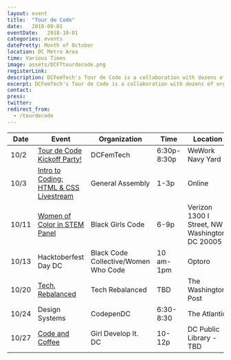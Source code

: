 ```yaml
---
layout: event
title:  "Tour de Code"
date:   2018-09-01
eventDate:   2018-10-01
categories: events
datePretty: Month of October
location: DC Metro Area
time: Various Times
image: assets/DCFTtourdecode.png
registerLink:
description: DCFemTech's Tour de Code is a collaboration with dozens of organizations (Women Who Code DC, DC ACM, AIGA DC and more) to help you advance your technical skills. Get ready for an October filled with workshops and events to help beginners learn how to code and design!
excerpt: DCFemTech's Tour de Code is a collaboration with dozens of organizations (Women Who Code DC, DC ACM, AIGA DC and more) to help you advance your technical skills. Get ready for an October filled with workshops and events to help beginners learn how to code and design!
contact:
press:
twitter:
redirect_from:
  - /tourdecode
---
```

| Date  | Event                                    | Organization                         | Time        | Location                                       |
|-------|------------------------------------------|--------------------------------------|-------------|------------------------------------------------|
| 10/2  | [Tour de Code Kickoff Party!](https://www.eventbrite.com/e/dcfemtech-tour-de-code-kickoff-tickets-50239125577)              | DCFemTech                            | 6:30p-8:30p |  WeWork Navy Yard                    |
| 10/3  | [Intro to Coding: HTML & CSS Livestream](https://generalassemb.ly/education/intro-to-coding-html-css-livestream/washington-dc/55447)   | General Assembly                     | 1-3p        | Online                                         |
| 10/11 | [Women of Color in STEM Panel](https://www.eventbrite.com/e/black-girls-code-dc-chapter-presents-women-of-color-in-stem-career-panel-tickets-49154598728)             | Black Girls Code                     | 6-9p        | Verizon 1300 I Street, NW Washington, DC 20005 |
| 10/13 | Hacktoberfest Day DC                     | Black Code Collective/Women Who Code | 10 am-1pm   | Optoro                                         |
| 10/20 | [Tech, Rebalanced](https://techladyhackathon.org/) | Tech Rebalanced | TBD | The Washington Post |
| 10/24 | Design Systems                           | CodepenDC                            | 6:30-8:30   | The Atlantic                                   |
| 10/27 | [Code and Coffee](https://www.meetup.com/Girl-Develop-It-DC/events/rbcszpyxnbkc/)                          | Girl Develop It. DC                  | 10-12p      | DC Public Library - TBD                        |